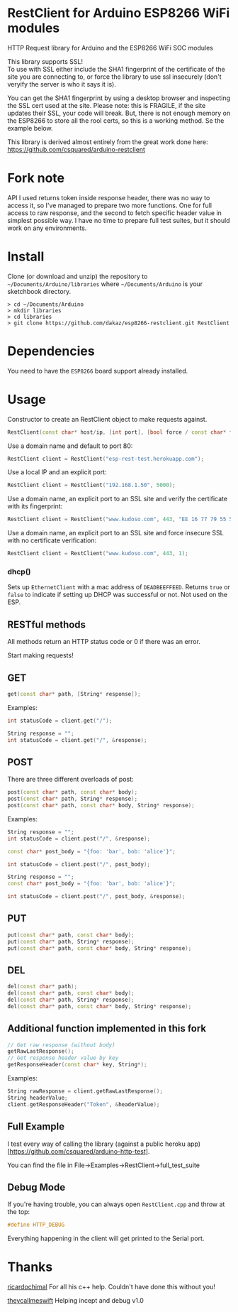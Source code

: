 # RestClient for Arduino ESP8266 WiFi modules

HTTP Request library for Arduino and the ESP8266 WiFi SOC modules

This library supports SSL!  
To use with SSL either include the SHA1 fingerprint of the certificate of the site you are connecting to, or force the library to use ssl insecurely (don't veryify the server is who it says it is).

You can get the SHA1 fingerprint by using a desktop browser and inspecting the SSL cert used at the site.  Please note: this is FRAGILE, if the site updates their SSL, your code will break.  But, there is not enough memory on the ESP8266 to store all the rool certs, so this is a working method.  Se the example below.

This library is derived almost entirely from the great work done here: https://github.com/csquared/arduino-restclient

# Fork note

API I used returns token inside response header, there was no way to access it, so I've managed to prepare two more functions. One for full access to raw response, and the second to fetch specific header value in simplest possible way. 
I have no time to prepare full test suites, but it should work on any environments.

# Install

Clone (or download and unzip) the repository to `~/Documents/Arduino/libraries`
where `~/Documents/Arduino` is your sketchbook directory.

    > cd ~/Documents/Arduino
    > mkdir libraries
    > cd libraries
    > git clone https://github.com/dakaz/esp8266-restclient.git RestClient

# Dependencies

You need to have the `ESP8266` board support already installed.

# Usage

Constructor to create an RestClient object to make requests against.
```c++
RestClient(const char* host/ip, [int port], [bool force / const char* fingerprint]);
```

Use a domain name and default to port 80:
```c++
RestClient client = RestClient("esp-rest-test.herokuapp.com");
```

Use a local IP and an explicit port:
```c++
RestClient client = RestClient("192.168.1.50", 5000);
```

Use a domain name, an explicit port to an SSL site and verify the certificate with its fingerprint:
```c++
RestClient client = RestClient("www.kudoso.com", 443, "EE 16 77 79 55 58 92 46 FB 18 40 99 2E 17 7E AB 32 0A 4A 88");
```

Use a domain name, an explicit port to an SSL site and force insecure SSL with no certificate verification:
```c++
RestClient client = RestClient("www.kudoso.com", 443, 1);
```

### dhcp()

Sets up `EthernetClient` with a mac address of `DEADBEEFFEED`. Returns `true` or `false` to indicate if setting up DHCP
was successful or not. Not used on the ESP.

## RESTful methods

All methods return an HTTP status code or 0 if there was an error.

Start making requests!

## GET

```c++
get(const char* path, [String* response]);
```

Examples:
```c++
int statusCode = client.get("/");
```

```c++
String response = "";
int statusCode = client.get("/", &response);
```

## POST

There are three different overloads of post:
```c++
post(const char* path, const char* body);
post(const char* path, String* response);
post(const char* path, const char* body, String* response);
```

Examples:
```c++
String response = "";
int statusCode = client.post("/", &response);
```

```c++
const char* post_body = "{foo: 'bar', bob: 'alice'}";

int statusCode = client.post("/", post_body);
```

```c++
String response = "";
const char* post_body = "{foo: 'bar', bob: 'alice'}";

int statusCode = client.post("/", post_body, &response);
```

## PUT

```c++
put(const char* path, const char* body);
put(const char* path, String* response);
put(const char* path, const char* body, String* response);
```

## DEL

```c++
del(const char* path);
del(const char* path, const char* body);
del(const char* path, String* response);
del(const char* path, const char* body, String* response);
```

## Additional function implemented in this fork

```c++
// Get raw response (without body)
getRawLastResponse();
// Get response header value by key
getResponseHeader(const char* key, String*);
```

Examples:

```c++
String rawResponse = client.getRawLastResponse();
String headerValue;
client.getResponseHeader("Token", &headerValue);
```

## Full Example

I test every way of calling the library (against a public heroku app)[https://github.com/csquared/arduino-http-test].

You can find the file in File->Examples->RestClient->full_test_suite

## Debug Mode

If you're having trouble, you can always open `RestClient.cpp` and throw at the top:

```c++
#define HTTP_DEBUG
```

Everything happening in the client will get printed to the Serial port.

# Thanks

[ricardochimal](https://github.com/ricardochimal) For all his c++ help.  Couldn't have done this without you!

[theycallmeswift](https://github.com/theycallmeswift) Helping incept and debug v1.0
